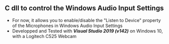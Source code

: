 ## C dll to control the Windows Audio Input Settings
- For now, it allows you to enable/disable the "Listen to Device" property of the Microphones in Windows Audio Input Settings
- Developped and Tested with ***Visual Studio 2019 (v142)*** on Windows 10, with a Logitech C525 Webcam